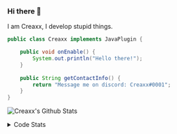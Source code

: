 ### Hi there 👋

I am Creaxx, I develop stupid things. 

```java
public class Creaxx implements JavaPlugin {

    public void onEnable() {
        System.out.println("Hello there!");
    }
    
    public String getContactInfo() {
        return "Message me on discord: Creaxx#0001";
    }
}
```

![Creaxx's Github Stats](https://github-readme-stats.vercel.app/api?username=CreaxxOG&show_icons=true&theme=dark&count_private=true)

<details>
  <summary>Code Stats</summary>

<!--START_SECTION:waka-->
![Code Time](http://img.shields.io/badge/Code%20Time-1%2C120%20hrs%2023%20mins-blue)

![Lines of code](https://img.shields.io/badge/From%20Hello%20World%20I%27ve%20Written-210%20lines%20of%20code-blue)

**🐱 My GitHub Data** 

> 🏆 552 Contributions in the Year 2023
 > 
> 📦 66.3 kB Used in GitHub's Storage 
 > 
> 🚫 Not Opted to Hire
 > 
> 📜 4 Public Repositories 
 > 
> 🔑 2 Private Repositories  
 > 
**I'm an Early 🐤** 

```text
🌞 Morning       86 commits       ██░░░░░░░░░░░░░░░░░░░░░░░   08.76 % 
🌆 Daytime      449 commits       ███████████░░░░░░░░░░░░░░   45.72 % 
🌃 Evening      430 commits       ███████████░░░░░░░░░░░░░░   43.79 % 
🌙 Night         17 commits       ░░░░░░░░░░░░░░░░░░░░░░░░░   01.73 % 

```
📅 **I'm Most Productive on Saturday** 

```text
Monday         111 commits       ██░░░░░░░░░░░░░░░░░░░░░░░   11.30 % 
Tuesday        134 commits       ███░░░░░░░░░░░░░░░░░░░░░░   13.65 % 
Wednesday      114 commits       ███░░░░░░░░░░░░░░░░░░░░░░   11.61 % 
Thursday       121 commits       ███░░░░░░░░░░░░░░░░░░░░░░   12.32 % 
Friday          82 commits       ██░░░░░░░░░░░░░░░░░░░░░░░   08.35 % 
Saturday       237 commits       ██████░░░░░░░░░░░░░░░░░░░   24.13 % 
Sunday         183 commits       ████░░░░░░░░░░░░░░░░░░░░░   18.64 % 

```


📊 **This Week I Spent My Time On** 

```text
💬 Programming Languages: 
Java                     8 hrs 55 mins       ███████████████████████░░   94.73 % 
XML                      19 mins             █░░░░░░░░░░░░░░░░░░░░░░░░   03.53 % 
YAML                     5 mins              ░░░░░░░░░░░░░░░░░░░░░░░░░   00.91 % 
Properties               2 mins              ░░░░░░░░░░░░░░░░░░░░░░░░░   00.44 % 
Markdown                 1 min               ░░░░░░░░░░░░░░░░░░░░░░░░░   00.33 % 

🔥 Editors: 
IntelliJ                 9 hrs 25 mins       █████████████████████████   100.00 % 

```

**I Mostly Code in Java** 

```text
Java                     14 repos            ████████████████░░░░░░░░░   63.64 % 
Kotlin                   7 repos             ████████░░░░░░░░░░░░░░░░░   31.82 % 
EJS                      1 repo              █░░░░░░░░░░░░░░░░░░░░░░░░   04.55 % 

```



 Last Updated on 20/02/2023 06:26:18 UTC
<!--END_SECTION:waka-->
</details>
